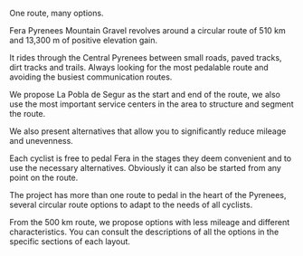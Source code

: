 One route, many options.

Fera Pyrenees Mountain Gravel revolves around a circular route of 510 km and 13,300 m of positive elevation gain.

It rides through the Central Pyrenees between small roads, paved tracks, dirt tracks and trails. Always looking for the most pedalable route and avoiding the busiest communication routes.

We propose La Pobla de Segur as the start and end of the route, we also use the most important service centers in the area to structure and segment the route.

We also present alternatives that allow you to significantly reduce mileage and unevenness.

Each cyclist is free to pedal Fera in the stages they deem convenient and to use the necessary alternatives. Obviously it can also be started from any point on the route.

The project has more than one route to pedal in the heart of the Pyrenees, several circular route options to adapt to the needs of all cyclists.

From the 500 km route, we propose options with less mileage and different characteristics. You can consult the descriptions of all the options in the specific sections of each layout.
